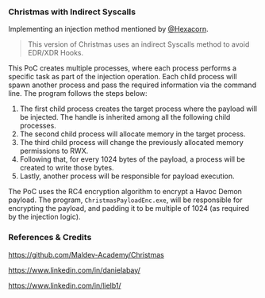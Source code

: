 
### Christmas with Indirect Syscalls

Implementing an injection method mentioned by [@Hexacorn](https://x.com/Hexacorn/status/1350437846398722049?s=20).

> This version of Christmas uses an indirect Syscalls method to avoid EDR/XDR Hooks.

This PoC creates multiple processes, where each process performs a specific task as part of the injection operation. Each child process will spawn another process and pass the required information via the command line.  The program follows the steps below:

1. The first child process creates the target process where the payload will be injected. The handle is inherited among all the following child processes.
2. The second child process will allocate memory in the target process. 
3. The third child process will change the previously allocated memory permissions to RWX. 
4. Following that, for every 1024 bytes of the payload, a process will be created to write those bytes.
5. Lastly, another process will be responsible for payload execution.

The PoC uses the RC4 encryption algorithm to encrypt a Havoc Demon payload. The program, `ChristmasPayloadEnc.exe`, will be responsible for encrypting the payload, and padding it to be multiple of 1024 (as required by the injection logic).

### References & Credits

https://github.com/Maldev-Academy/Christmas

https://www.linkedin.com/in/danielabay/

https://www.linkedin.com/in/lielb1/